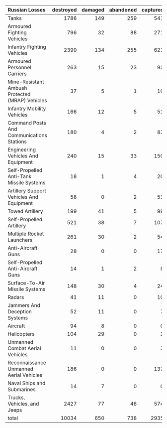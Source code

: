 | Russian Losses                                   |   destroyed |   damaged |   abandoned |   captured |   total |
|:-------------------------------------------------|------------:|----------:|------------:|-----------:|--------:|
| Tanks                                            |        1786 |       149 |         259 |        541 |    2735 |
| Armoured Fighting Vehicles                       |         796 |        32 |          88 |        271 |    1187 |
| Infantry Fighting Vehicles                       |        2390 |       134 |         255 |        621 |    3400 |
| Armoured Personnel Carriers                      |         263 |        15 |          23 |         93 |     394 |
| Mine-Resistant Ambush Protected  (MRAP) Vehicles |          37 |         5 |           1 |         10 |      53 |
| Infantry Mobility Vehicles                       |         166 |        12 |           5 |         51 |     234 |
| Command Posts And Communications Stations        |         180 |         4 |           2 |         83 |     269 |
| Engineering Vehicles And Equipment               |         240 |        15 |          33 |        150 |     438 |
| Self-Propelled Anti-Tank Missile Systems         |          18 |         1 |           4 |         20 |      43 |
| Artillery Support Vehicles And Equipment         |          58 |         0 |           2 |         53 |     113 |
| Towed Artillery                                  |         199 |        41 |           5 |         99 |     344 |
| Self-Propelled Artillery                         |         521 |        38 |           7 |        107 |     673 |
| Multiple Rocket Launchers                        |         261 |        30 |           2 |         54 |     347 |
| Anti-Aircraft Guns                               |          28 |         0 |           0 |         17 |      45 |
| Self-Propelled Anti-Aircraft Guns                |          14 |         1 |           2 |          8 |      25 |
| Surface-To-Air Missile Systems                   |         148 |        30 |           4 |         24 |     206 |
| Radars                                           |          41 |        11 |           0 |         10 |      62 |
| Jammers And Deception Systems                    |          52 |        11 |           0 |          7 |      70 |
| Aircraft                                         |          94 |         8 |           0 |          0 |     102 |
| Helicopters                                      |         104 |        29 |           0 |          2 |     135 |
| Unmanned Combat Aerial Vehicles                  |          11 |         0 |           0 |          3 |      14 |
| Reconnaissance Unmanned Aerial Vehicles          |         186 |         0 |           0 |        137 |     323 |
| Naval Ships and Submarines                       |          14 |         7 |           0 |          0 |      21 |
| Trucks, Vehicles, and Jeeps                      |        2427 |        77 |          46 |        574 |    3124 |
| total                                            |       10034 |       650 |         738 |       2935 |   14357 |